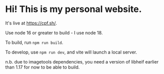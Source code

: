 # Hi! This is my personal website.

It's live at https://cpf.sh/.

Use node 16 or greater to build - I use node 18.

To build, run `npm run build`.

To develop, use `npm run dev`, and vite will launch a local server.

n.b. due to imagetools dependencies, you need a version of libheif earlier than 1.17 for now to be able to build.
